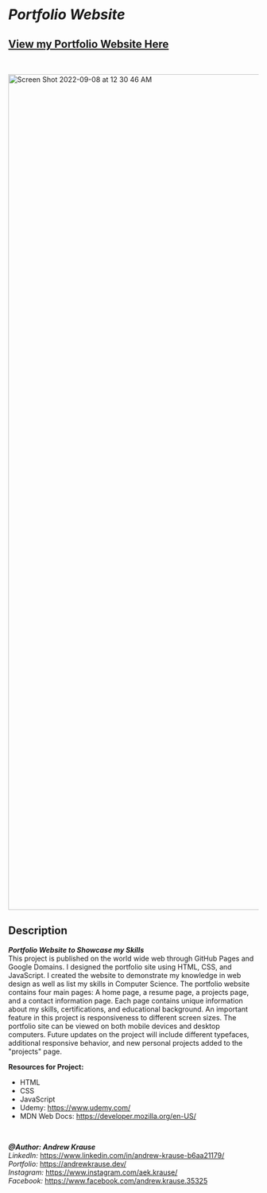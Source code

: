 # *Portfolio Website*
## **[View my Portfolio Website Here](https://andrewkrause.dev/)**
[//]: <> (https://krause2023.github.io/Portfolio-Site/)

<p>&nbsp;</p>

<img width="1680" alt="Screen Shot 2022-09-08 at 12 30 46 AM" src="https://user-images.githubusercontent.com/57727121/189041949-6adbc4a9-4c96-437e-8aa1-dfc386a453a1.png">

## Description
**_Portfolio Website to Showcase my Skills_** <br/>
This project is published on the world wide web through GitHub Pages and Google Domains. I designed the portfolio site using HTML, CSS, and JavaScript. I created the website to demonstrate my knowledge in web design as well as list my skills in Computer Science. The portfolio website contains four main pages: A home page, a resume page, a projects page, and a contact information page. Each page contains unique information about my skills, certifications, and educational background. An important feature in this project is responsiveness to different screen sizes. The portfolio site can be viewed on both mobile devices and desktop computers. Future updates on the project will include different typefaces, additional responsive behavior, and new personal projects added to the "projects" page.

**Resources for Project:**
- HTML
- CSS
- JavaScript
- Udemy: https://www.udemy.com/
- MDN Web Docs: https://developer.mozilla.org/en-US/
<p>&nbsp;</p>

**_@Author: Andrew Krause_** <br/>
*LinkedIn:* https://www.linkedin.com/in/andrew-krause-b6aa21179/ <br/>
*Portfolio:* https://andrewkrause.dev/ <br/>
*Instagram:* https://www.instagram.com/aek.krause/ <br/>
*Facebook:* https://www.facebook.com/andrew.krause.35325
